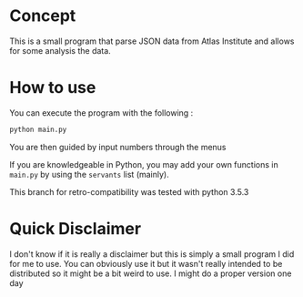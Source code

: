 # Concept

This is a small program that parse JSON data from Atlas Institute and allows for some analysis the data.

# How to use

You can execute the program with the following : 
```bash
python main.py
```

You are then guided by input numbers through the menus

If you are knowledgeable in Python, you may add your own functions in `main.py` by using the `servants` list (mainly).

This branch for retro-compatibility was tested with python 3.5.3 

# Quick Disclaimer

I don't know if it is really a disclaimer but this is simply a small program I did for me to use. You can obviously use it but it wasn't really intended to be distributed so it might be a bit weird to use. I might do a proper version one day